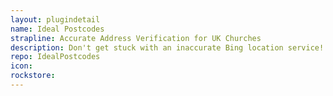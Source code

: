 ```yaml
---
layout: plugindetail
name: Ideal Postcodes
strapline: Accurate Address Verification for UK Churches
description: Don't get stuck with an inaccurate Bing location service! Ideal Postcodes provides accurate address verification for throughout the UK using Royal Mail's PAF data set combined with Ordanance Survey and ONS data. This plugin takes full advantage of all of the features provided by Ideal Postcodes.
repo: IdealPostcodes
icon:
rockstore:
---
```

